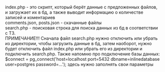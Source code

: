 index.php - это скрипт, который берёт данные с предложенных файлов, и загружает их в бд, а также выводит информацию о количестве записей и коментариев  
comments.json, posts.json - скачанные файлы  
search.php - поисковая строка для поиска данных из бд в соответствии с ТЗ.  
ПРИМЕЧАНИЕ!!! Сначала файл search.php нужно отключить или убрать из директории, чтобы загрузить данные в бд, затем наоборот, нужно будет отключить файл 
index.php или убрать его из директории и подключить search.php.
Также напомню про подключение базы данных: $connect = pg_connect('host=localhost port=5432 dbname=inlinedatabase user=postgres password=...'); 
здесь нужно заполнять свои параметры